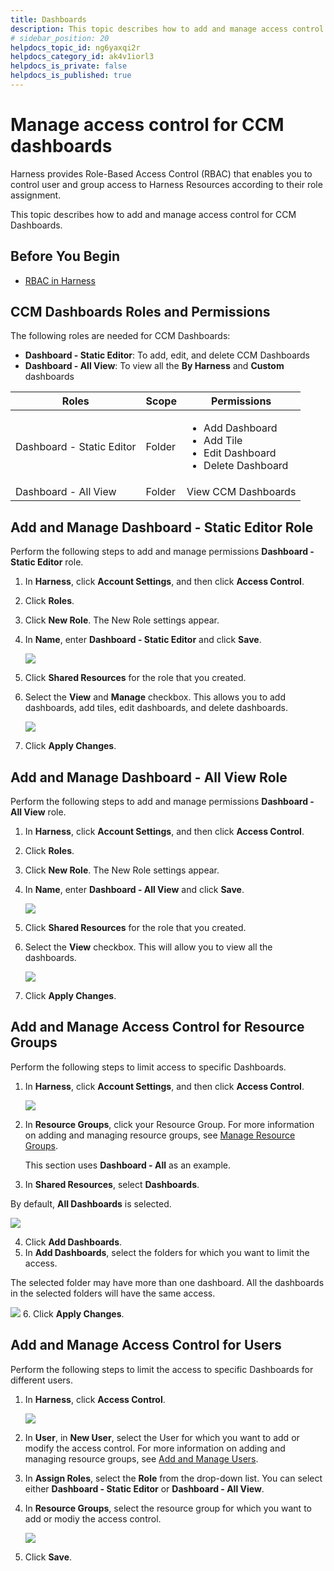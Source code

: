```yaml
---
title: Dashboards
description: This topic describes how to add and manage access control for CCM Dashboards.
# sidebar_position: 20
helpdocs_topic_id: ng6yaxqi2r
helpdocs_category_id: ak4v1iorl3
helpdocs_is_private: false
helpdocs_is_published: true
---
```


# Manage access control for CCM dashboards

Harness provides Role-Based Access Control (RBAC) that enables you to control user and group access to Harness Resources according to their role assignment.

This topic describes how to add and manage access control for CCM Dashboards.

## Before You Begin

* [RBAC in Harness](/docs/platform/role-based-access-contro/rbac-in-harness)

## CCM Dashboards Roles and Permissions

The following roles are needed for CCM Dashboards:

* **Dashboard - Static Editor**: To add, edit, and delete CCM Dashboards
* **Dashboard - All View**: To view all the **By Harness** and **Custom** dashboards



|  **Roles**| **Scope** |**Permissions** |
| --- | --- | --- |
| Dashboard - Static Editor | Folder | <ul><li>Add Dashboard</li><li> Add Tile</li><li> Edit Dashboard</li><li>Delete Dashboard</li></ul>|
| Dashboard - All View | Folder | View CCM Dashboards|
 

## Add and Manage Dashboard - Static Editor Role

Perform the following steps to add and manage permissions **Dashboard - Static Editor** role.

1. In **Harness**, click **Account Settings**, and then click **Access Control**.
2. Click **Roles**.
3. Click **New Role**. The New Role settings appear.
4. In **Name**, enter **Dashboard - Static Editor** and click **Save**.
   
     ![](./static/manage-access-control-for-ccm-dashboards-00.png)
5. Click **Shared Resources** for the role that you created.
6. Select the **View** and **Manage** checkbox. This allows you to add dashboards, add tiles, edit dashboards, and delete dashboards.
   
     ![](./static/manage-access-control-for-ccm-dashboards-01.png)
7. Click **Apply Changes**.

## Add and Manage Dashboard - All View Role

Perform the following steps to add and manage permissions **Dashboard - All View** role.

1. In **Harness**, click **Account Settings**, and then click **Access Control**.
2. Click **Roles**.
3. Click **New Role**. The New Role settings appear.
4. In **Name**, enter **Dashboard - All View** and click **Save**.
   
     ![](./static/manage-access-control-for-ccm-dashboards-02.png)
5. Click **Shared Resources** for the role that you created.
6. Select the **View** checkbox. This will allow you to view all the dashboards.
   
     ![](./static/manage-access-control-for-ccm-dashboards-03.png)
7. Click **Apply Changes**.

## Add and Manage Access Control for Resource Groups

Perform the following steps to limit access to specific Dashboards.

1. In **Harness**, click **Account Settings**, and then click **Access Control**.
   
     ![](./static/manage-access-control-for-ccm-dashboards-04.png)
2. In **Resource Groups**, click your Resource Group. For more information on adding and managing resource groups, see [Manage Resource Groups](/docs/platform/role-based-access-control/add-resource-groups).  
  
     This section uses **Dashboard - All** as an example.

 1. In **Shared Resources**, select **Dashboards**.  
  
By default, **All Dashboards** is selected.


  ![](./static/manage-access-control-for-ccm-dashboards-05.png)


 4. Click **Add Dashboards**.
 5. In **Add Dashboards**, select the folders for which you want to limit the access.  
  
The selected folder may have more than one dashboard. All the dashboards in the selected folders will have the same access.

  ![](./static/manage-access-control-for-ccm-dashboards-06.png)
6. Click **Apply Changes**.

## Add and Manage Access Control for Users

Perform the following steps to limit the access to specific Dashboards for different users.

1. In **Harness**, click **Access Control**.
   
     ![](./static/manage-access-control-for-ccm-dashboards-07.png)
2. In **User**, in **New User**, select the User for which you want to add or modify the access control. For more information on adding and managing resource groups, see [Add and Manage Users](/docs/platform/role-based-access-control/add-users).
3. In **Assign Roles**, select the **Role** from the drop-down list. You can select either **Dashboard - Static Editor** or **Dashboard - All View**.
4. In **Resource Groups**, select the resource group for which you want to add or modiy the access control.
   
     ![](./static/manage-access-control-for-ccm-dashboards-08.png)
     
5. Click **Save**.

